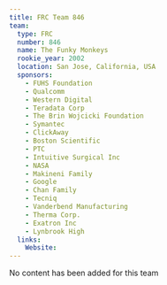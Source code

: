 ```yaml
---
title: FRC Team 846
team:
  type: FRC
  number: 846
  name: The Funky Monkeys
  rookie_year: 2002
  location: San Jose, California, USA
  sponsors:
    - FUHS Foundation
    - Qualcomm
    - Western Digital
    - Teradata Corp
    - The Brin Wojcicki Foundation
    - Symantec
    - ClickAway
    - Boston Scientific
    - PTC
    - Intuitive Surgical Inc
    - NASA
    - Makineni Family
    - Google
    - Chan Family
    - Tecniq
    - Vanderbend Manufacturing
    - Therma Corp.
    - Exatron Inc
    - Lynbrook High
  links:
    Website: 
---
```

No content has been added for this team